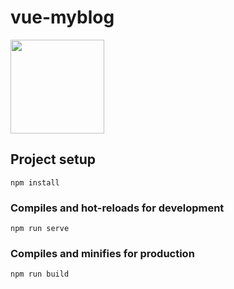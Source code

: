 # vue-myblog

<img src="http://121.41.11.84/front-end__blog.png" width="150" height="150" />

## Project setup
```
npm install
```

### Compiles and hot-reloads for development
```
npm run serve
```

### Compiles and minifies for production
```
npm run build
```
